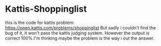 # Kattis-Shoppinglist
this is the code for kattis problem: https://open.kattis.com/problems/shoppinglist
But sadly i couldn't find the bug of it, it won't pass the kattis judging system.
However the output is correct 100%.I'm thinking maybe the problem is the way i out the answer.
